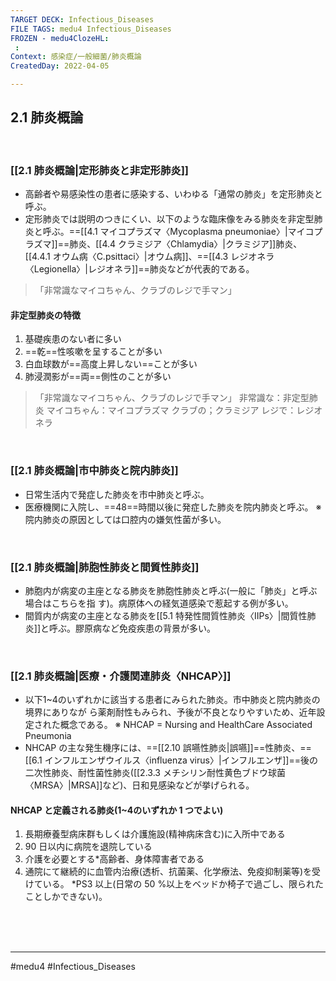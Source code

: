 ```yaml
---
TARGET DECK: Infectious_Diseases
FILE TAGS: medu4 Infectious_Diseases
FROZEN - medu4ClozeHL:
 : 
Context: 感染症/一般細菌/肺炎概論
CreatedDay: 2022-04-05

---
```


## 2.1 肺炎概論

<br>

### [[2.1 肺炎概論|定形肺炎と非定形肺炎]]
* 高齢者や易感染性の患者に感染する、いわゆる「通常の肺炎」を定形肺炎と呼ぶ。 
* 定形肺炎では説明のつきにくい、以下のような臨床像をみる肺炎を非定型肺炎と呼ぶ。==[[4.1 マイコプラズマ〈Mycoplasma pneumoniae〉|マイコプラズマ]]==肺炎、[[4.4 クラミジア〈Chlamydia〉|クラミジア]]肺炎、[[4.4.1 オウム病〈C.psittaci〉|オウム病]]、==[[4.3 レジオネラ〈Legionella〉|レジオネラ]]==肺炎などが代表的である。
>「非常識なマイコちゃん、クラブのレジで手マン」
#### 非定型肺炎の特徴
1. 基礎疾患のない者に多い
2. ==乾==性咳嗽を呈することが多い
3. 白血球数が==高度上昇しない==ことが多い 
4. 肺浸潤影が==両==側性のことが多い
<!--ID: 1649375532877-->

>「非常識なマイコちゃん、クラブのレジで手マン」
非常識な：非定型肺炎
マイコちゃん：マイコプラズマ
クラブの；クラミジア
レジで：レジオネラ



<br>

### [[2.1 肺炎概論|市中肺炎と院内肺炎]]
* 日常生活内で発症した肺炎を市中肺炎と呼ぶ。
* 医療機関に入院し、==48==時間以後に発症した肺炎を院内肺炎と呼ぶ。
※院内肺炎の原因としては口腔内の嫌気性菌が多い。
<!--ID: 1649375532885-->



<br>

### [[2.1 肺炎概論|肺胞性肺炎と間質性肺炎]]
* 肺胞内が病変の主座となる肺炎を肺胞性肺炎と呼ぶ(一般に「肺炎」と呼ぶ場合はこちらを指 す)。病原体への経気道感染で惹起する例が多い。
* 間質内が病変の主座となる肺炎を[[5.1 特発性間質性肺炎〈IIPs〉|間質性肺炎]]と呼ぶ。膠原病など免疫疾患の背景が多い。

<br>

### [[2.1 肺炎概論|医療・介護関連肺炎〈NHCAP〉]]
* 以下1~4のいずれかに該当する患者にみられた肺炎。市中肺炎と院内肺炎の境界にありなが ら薬剤耐性もみられ、予後が不良となりやすいため、近年設定された概念である。
※ NHCAP = Nursing and HealthCare Associated Pneumonia
* NHCAP の主な発生機序には、==[[2.10 誤嚥性肺炎|誤嚥]]==性肺炎、==[[6.1 インフルエンザウイルス〈influenza virus〉|インフルエンザ]]==後の二次性肺炎、耐性菌性肺炎([[2.3.3 メチシリン耐性黄色ブドウ球菌〈MRSA〉|MRSA]]など)、日和見感染などが挙げられる。
#### NHCAP と定義される肺炎(1~4のいずれか 1 つでよい) 
1. 長期療養型病床群もしくは介護施設(精神病床含む)に入所中である
2. 90 日以内に病院を退院している
3. 介護を必要とする\*高齢者、身体障害者である 
4. 通院にて継続的に血管内治療(透析、抗菌薬、化学療法、免疫抑制薬等)を受けている。 
\*PS3 以上(日常の 50 %以上をベッドか椅子で過ごし、限られたことしかできない)。
<!--ID: 1649375532893-->





<br><br><br>

---
#medu4 #Infectious_Diseases